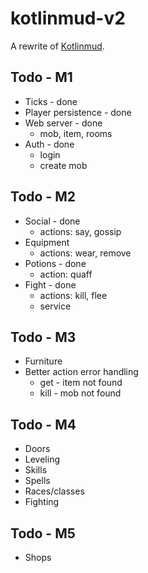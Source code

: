 # kotlinmud-v2

A rewrite of [Kotlinmud](https://github.com/danielmunro/kotlinmud).

## Todo - M1

* Ticks - done
* Player persistence - done
* Web server - done
  * mob, item, rooms
* Auth - done
  * login
  * create mob

## Todo - M2

* Social - done
  * actions: say, gossip
* Equipment
  * actions: wear, remove
* Potions - done
  * action: quaff
* Fight - done
  * actions: kill, flee
  * service

## Todo - M3

* Furniture
* Better action error handling
  * get - item not found
  * kill - mob not found

## Todo - M4

* Doors
* Leveling
* Skills
* Spells
* Races/classes
* Fighting

## Todo - M5

* Shops